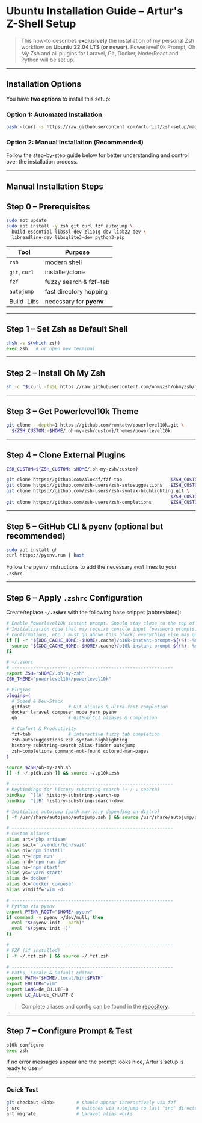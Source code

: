 # Ubuntu Installation Guide – Artur's Z-Shell Setup

> This how-to describes **exclusively** the installation of my personal Zsh workflow on **Ubuntu 22.04 LTS (or newer)**.
> Powerlevel10k Prompt, Oh My Zsh and all plugins for Laravel, Git, Docker, Node/React and Python will be set up.


---

## Installation Options

You have **two options** to install this setup:

### Option 1: Automated Installation
```bash
bash <(curl -s https://raw.githubusercontent.com/arturict/zsh-setup/main/install-zsh-setup.sh)
```

### Option 2: Manual Installation **(Recommended)**
Follow the step-by-step guide below for better understanding and control over the installation process.

---

## Manual Installation Steps

## Step 0 – Prerequisites

```bash
sudo apt update
sudo apt install -y zsh git curl fzf autojump \
  build-essential libssl-dev zlib1g-dev libbz2-dev \
  libreadline-dev libsqlite3-dev python3-pip
```

| Tool          | Purpose                     |
| ------------- | --------------------------- |
| `zsh`         | modern shell                |
| `git`, `curl` | installer/clone             |
| `fzf`         | fuzzy search & fzf-tab      |
| `autojump`    | fast directory hopping      |
| Build-Libs    | necessary for **pyenv**     |

---

## Step 1 – Set Zsh as Default Shell

```bash
chsh -s $(which zsh)
exec zsh   # or open new terminal
```

---

## Step 2 – Install Oh My Zsh

```bash
sh -c "$(curl -fsSL https://raw.githubusercontent.com/ohmyzsh/ohmyzsh/master/tools/install.sh)"
```

---

## Step 3 – Get Powerlevel10k Theme

```bash
git clone --depth=1 https://github.com/romkatv/powerlevel10k.git \
  ${ZSH_CUSTOM:-$HOME/.oh-my-zsh/custom}/themes/powerlevel10k
```

---

## Step 4 – Clone External Plugins

```bash
ZSH_CUSTOM=${ZSH_CUSTOM:-$HOME/.oh-my-zsh/custom}

git clone https://github.com/Aloxaf/fzf-tab                  $ZSH_CUSTOM/plugins/fzf-tab
git clone https://github.com/zsh-users/zsh-autosuggestions   $ZSH_CUSTOM/plugins/zsh-autosuggestions
git clone https://github.com/zsh-users/zsh-syntax-highlighting.git \
                                                             $ZSH_CUSTOM/plugins/zsh-syntax-highlighting
git clone https://github.com/zsh-users/zsh-completions       $ZSH_CUSTOM/plugins/zsh-completions
```

---

## Step 5 – GitHub CLI & pyenv (optional but recommended)

```bash
sudo apt install gh
curl https://pyenv.run | bash
```

Follow the pyenv instructions to add the necessary `eval` lines to your `.zshrc`.

---

## Step 6 – Apply `.zshrc` Configuration

Create/replace **`~/.zshrc`** with the following base snippet (abbreviated):

```zsh
# Enable Powerlevel10k instant prompt. Should stay close to the top of ~/.zshrc.
# Initialization code that may require console input (password prompts, [y/n]
# confirmations, etc.) must go above this block; everything else may go below.
if [[ -r "${XDG_CACHE_HOME:-$HOME/.cache}/p10k-instant-prompt-${(%):-%n}.zsh" ]]; then
  source "${XDG_CACHE_HOME:-$HOME/.cache}/p10k-instant-prompt-${(%):-%n}.zsh"
fi

# ~/.zshrc
# ------------------------------------------------------------
export ZSH="$HOME/.oh-my-zsh"
ZSH_THEME="powerlevel10k/powerlevel10k"

# Plugins
plugins=(
  # Speed & Dev-Stack
  gitfast              # Git aliases & ultra-fast completion
  docker laravel composer node yarn pyenv
  gh                   # GitHub CLI aliases & completion

  # Comfort & Productivity
  fzf-tab              # interactive fuzzy tab completion
  zsh-autosuggestions zsh-syntax-highlighting
  history-substring-search alias-finder autojump
  zsh-completions command-not-found colored-man-pages
)

source $ZSH/oh-my-zsh.sh
[[ -f ~/.p10k.zsh ]] && source ~/.p10k.zsh

# ------------------------------------------------------------
# Keybindings for history-substring-search (↑ / ↓ search)
bindkey '^[[A' history-substring-search-up
bindkey '^[[B' history-substring-search-down

# Initialize autojump (path may vary depending on distro)
[ -f /usr/share/autojump/autojump.zsh ] && source /usr/share/autojump/autojump.zsh

# ------------------------------------------------------------
# Custom Aliases
alias art='php artisan'
alias sail='./vendor/bin/sail'
alias ni='npm install'
alias nr='npm run'
alias nrd='npm run dev'
alias ns='npm start'
alias ys='yarn start'
alias d='docker'
alias dc='docker compose'
alias vimdiff='vim -d'

# ------------------------------------------------------------
# Python via pyenv
export PYENV_ROOT="$HOME/.pyenv"
if command -v pyenv >/dev/null; then
  eval "$(pyenv init --path)"
  eval "$(pyenv init -)"
fi

# ------------------------------------------------------------
# FZF (if installed)
[ -f ~/.fzf.zsh ] && source ~/.fzf.zsh

# ------------------------------------------------------------
# Paths, Locale & Default Editor
export PATH="$HOME/.local/bin:$PATH"
export EDITOR="vim"
export LANG=de_CH.UTF-8
export LC_ALL=de_CH.UTF-8
```

> Complete aliases and config can be found in the [repository](https://github.com/arturict/zsh-setup).
---

## Step 7 – Configure Prompt & Test

```bash
p10k configure
exec zsh
```

If no error messages appear and the prompt looks nice, Artur's setup is ready to use ✅

---

### Quick Test

```bash
git checkout <Tab>        # should appear interactively via fzf
j src                     # switches via autojump to last "src" directory
art migrate               # Laravel alias works
```
